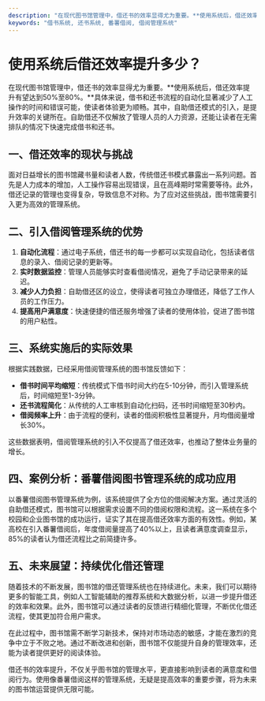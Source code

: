 ```yaml
---
description: "在现代图书馆管理中，借还书的效率显得尤为重要。**使用系统后，借还效率提升有望达到50%至80%。**具体来说，借书和还书流程的自动化显著减少了人工操作的时间和错误可能，使读者体验更为顺畅。其中，自助借还模式的引入，是提升效率的关键所在。自助借还不仅解放了管理人员的人力资源，还能让读者在无需排队的情况下快速完成借书和还书。"
keywords: "借书系统, 还书系统, 番薯借阅, 借阅管理系统"
---
```

# 使用系统后借还效率提升多少？

在现代图书馆管理中，借还书的效率显得尤为重要。**使用系统后，借还效率提升有望达到50%至80%。**具体来说，借书和还书流程的自动化显著减少了人工操作的时间和错误可能，使读者体验更为顺畅。其中，自助借还模式的引入，是提升效率的关键所在。自助借还不仅解放了管理人员的人力资源，还能让读者在无需排队的情况下快速完成借书和还书。

## 一、借还效率的现状与挑战

面对日益增长的图书馆藏书量和读者人数，传统借还书模式暴露出一系列问题。首先是人力成本的增加，人工操作容易出现错误，且在高峰期时常需要等待。此外，借还记录的管理也变得复杂，导致信息不对称。为了应对这些挑战，图书馆需要引入更为高效的管理系统。

## 二、引入借阅管理系统的优势

1. **自动化流程**：通过电子系统，借还书的每一步都可以实现自动化，包括读者信息的录入、借阅记录的更新等。
2. **实时数据监控**：管理人员能够实时查看借阅情况，避免了手动记录带来的延迟。
3. **减少人力负担**：自助借还区的设立，使得读者可独立办理借还，降低了工作人员的工作压力。
4. **提高用户满意度**：快速便捷的借还服务增强了读者的使用体验，促进了图书馆的用户粘性。

## 三、系统实施后的实际效果

根据实践数据，已经采用借阅管理系统的图书馆反馈如下：

- **借书时间平均缩短**：传统模式下借书时间大约在5-10分钟，而引入管理系统后，时间缩短至1-3分钟。
- **还书流程简化**：从传统的人工审核到自动化扫码，还书时间缩短至30秒内。
- **借阅频率上升**：由于流程的便利，读者的借阅积极性显著提升，月均借阅量增长30%。
  
这些数据表明，借阅管理系统的引入不仅提高了借还效率，也推动了整体业务量的增长。

## 四、案例分析：番薯借阅图书管理系统的成功应用

以番薯借阅图书管理系统为例，该系统提供了全方位的借阅解决方案。通过灵活的自助借还模式，图书馆可以根据需求设置不同的借阅权限和流程。这一系统在多个校园和企业图书馆的成功运行，证实了其在提高借还效率方面的有效性。例如，某高校在引入番薯借阅后，年度借阅量提高了40%以上，且读者满意度调查显示，85%的读者认为借还流程比之前简捷许多。

## 五、未来展望：持续优化借还管理

随着技术的不断发展，图书馆的借还管理系统也在持续进化。未来，我们可以期待更多的智能工具，例如人工智能辅助的推荐系统和大数据分析，以进一步提升借还的效率和效果。此外，图书馆可以通过读者的反馈进行精细化管理，不断优化借还流程，使其更加符合用户需求。

在此过程中，图书馆需不断学习新技术，保持对市场动态的敏感，才能在激烈的竞争中立于不败之地。通过不断改进和创新，图书馆不仅能提升自身的管理效率，还能为读者提供更好的阅读体验。

借还书的效率提升，不仅关乎图书馆的管理水平，更直接影响到读者的满意度和借阅行为。使用像番薯借阅这样的管理系统，无疑是提高效率的重要步骤，将为未来的图书馆运营提供无限可能。
